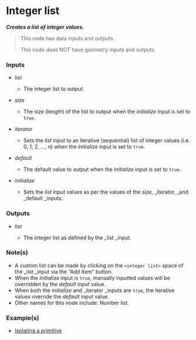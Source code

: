 # Integer list

**_Creates a list of integer values._**

> This node has data inputs and outputs.
>
> This node does NOT have geometry inputs and outputs.


### Inputs

* _list_

  * The integer list to output.

* _size_

  * The size (length) of the list to output when the _initialize_ input is set to `true`.

* _iterator_

  * Sets the _list_ input to an iterative (sequential) list of integer values (i.e. 0, 1, 2, …, n) when the _initialize_ input is set to `true`.

* _default_

  * The default value to output when the _initialize_ input is set to `true`.

* _initialize_

  * Sets the _list_ input values as per the values of the _size_, _iterator, _and _default _inputs.


### Outputs

* _list_

  * The integer list as defined by the _list _input.


### Note(s)



* A custom list can be made by clicking on the `<integer list>` space of the _list _input via the “Add Item” button.
* When the _initialize_ input is `true`, manually inputted values will be overridden by the _default_ input value.
* When both the _initialize_ and _iterator _inputs are `true`, the iterative values override the _default_ input value.
* Other names for this node include: Number list.


### Example(s)



* <a href="https://creator.trimble.com/graph?assetURI=whp:866137ad-bf24-4a85-8953-1c9ca1657d7b&version=latest" target="_blank">Isolating a primitive</a>
